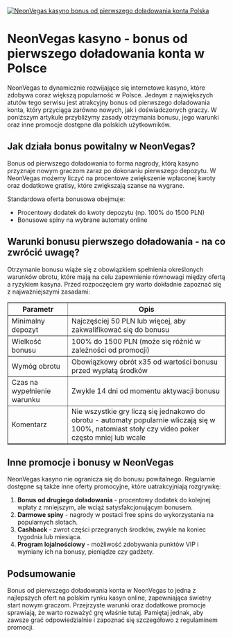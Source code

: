 [![NeonVegas kasyno bonus od pierwszego doładowania konta Polska](https://123-caf.pages.dev/gitsignup.png)](https://vrmoo.ru/Bt82HjjY)

<h1>NeonVegas kasyno - bonus od pierwszego doładowania konta w Polsce</h1> <p>NeonVegas to dynamicznie rozwijające się internetowe kasyno, które zdobywa coraz większą popularność w Polsce. Jednym z największych atutów tego serwisu jest atrakcyjny bonus od pierwszego doładowania konta, który przyciąga zarówno nowych, jak i doświadczonych graczy. W poniższym artykule przybliżymy zasady otrzymania bonusu, jego warunki oraz inne promocje dostępne dla polskich użytkowników.</p>  <h2>Jak działa bonus powitalny w NeonVegas?</h2> <p>Bonus od pierwszego doładowania to forma nagrody, którą kasyno przyznaje nowym graczom zaraz po dokonaniu pierwszego depozytu. W NeonVegas możemy liczyć na procentowe zwiększenie wpłaconej kwoty oraz dodatkowe gratisy, które zwiększają szanse na wygrane.</p> <p>Standardowa oferta bonusowa obejmuje:</p> <ul> <li>Procentowy dodatek do kwoty depozytu (np. 100% do 1500 PLN)</li> <li>Bonusowe spiny na wybrane automaty online</li> </ul>  <h2>Warunki bonusu pierwszego doładowania - na co zwrócić uwagę?</h2> <p>Otrzymanie bonusu wiąże się z obowiązkiem spełnienia określonych warunków obrotu, które mają na celu zapewnienie równowagi między ofertą a ryzykiem kasyna. Przed rozpoczęciem gry warto dokładnie zapoznać się z najważniejszymi zasadami:</p> <table border="1" cellpadding="8" cellspacing="0"> <thead> <tr> <th>Parametr</th> <th>Opis</th> </tr> </thead> <tbody> <tr> <td>Minimalny depozyt</td> <td>Najczęściej 50 PLN lub więcej, aby zakwalifikować się do bonusu</td> </tr> <tr> <td>Wielkość bonusu</td> <td>100% do 1500 PLN (może się różnić w zależności od promocji)</td> </tr> <tr> <td>Wymóg obrotu</td> <td>Obowiązkowy obrót x35 od wartości bonusu przed wypłatą środków</td> </tr> <tr> <td>Czas na wypełnienie warunku</td> <td>Zwykle 14 dni od momentu aktywacji bonusu</td> </tr> <tr> <td>Komentarz</td> <td>Nie wszystkie gry liczą się jednakowo do obrotu - automaty popularnie wliczają się w 100%, natomiast stoły czy video poker często mniej lub wcale</td> </tr> </tbody> </table>  <h2>Inne promocje i bonusy w NeonVegas</h2> <p>NeonVegas kasyno nie ogranicza się do bonusu powitalnego. Regularnie dostępne są także inne oferty promocyjne, które uatrakcyjniają rozgrywkę:</p> <ol> <li><strong>Bonus od drugiego doładowania</strong> - procentowy dodatek do kolejnej wpłaty z mniejszym, ale wciąż satysfakcjonującym bonusem.</li> <li><strong>Darmowe spiny</strong> - nagrody w postaci free spins do wykorzystania na popularnych slotach.</li> <li><strong>Cashback</strong> - zwrot części przegranych środków, zwykle na koniec tygodnia lub miesiąca.</li> <li><strong>Program lojalnościowy</strong> - możliwość zdobywania punktów VIP i wymiany ich na bonusy, pieniądze czy gadżety.</li> </ol>  <h2>Podsumowanie</h2> <p>Bonus od pierwszego doładowania konta w NeonVegas to jedna z najlepszych ofert na polskim rynku kasyn online, zapewniająca świetny start nowym graczom. Przejrzyste warunki oraz dodatkowe promocje sprawiają, że warto rozważyć grę właśnie tutaj. Pamiętaj jednak, aby zawsze grać odpowiedzialnie i zapoznać się szczegółowo z regulaminem promocji.</p>